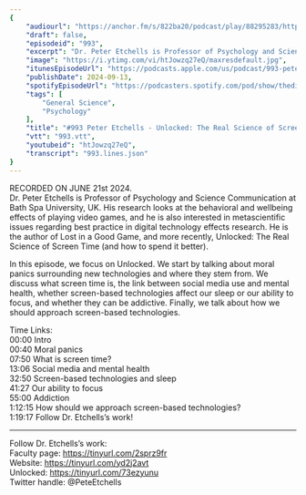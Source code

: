 ```yaml
---
{
	"audiourl": "https://anchor.fm/s/822ba20/podcast/play/88295283/https%3A%2F%2Fd3ctxlq1ktw2nl.cloudfront.net%2Fstaging%2F2024-5-21%2F19f4327a-fc92-75c2-09e7-8a350c769047.m4a",
	"draft": false,
	"episodeid": "993",
	"excerpt": "Dr. Peter Etchells is Professor of Psychology and Science Communication at Bath Spa University, UK. His research looks at the behavioral and wellbeing effects of playing video games, and he is also interested in metascientific issues regarding best practice in digital technology effects research. He is the author of Lost in a Good Game, and more recently, Unlocked: The Real Science of Screen Time (and how to spend it better).",
	"image": "https://i.ytimg.com/vi/htJowzq27eQ/maxresdefault.jpg",
	"itunesEpisodeUrl": "https://podcasts.apple.com/us/podcast/993-peter-etchells-unlocked-the-real-science-of/id1451347236?i=1000669472888&uo=4",
	"publishDate": 2024-09-13,
	"spotifyEpisodeUrl": "https://podcasters.spotify.com/pod/show/thedissenter/episodes/993-Peter-Etchells---Unlocked-The-Real-Science-of-Screen-Time-and-how-to-spend-it-better-e2l52dj",
	"tags": [
		"General Science",
		"Psychology"
	],
	"title": "#993 Peter Etchells - Unlocked: The Real Science of Screen Time (and how to spend it better)",
	"vtt": "993.vtt",
	"youtubeid": "htJowzq27eQ",
	"transcript": "993.lines.json"
}
---
```

RECORDED ON JUNE 21st 2024.  
Dr. Peter Etchells is Professor of Psychology and Science Communication at Bath Spa University, UK. His research looks at the behavioral and wellbeing effects of playing video games, and he is also interested in metascientific issues regarding best practice in digital technology effects research. He is the author of Lost in a Good Game, and more recently, Unlocked: The Real Science of Screen Time (and how to spend it better).

In this episode, we focus on Unlocked. We start by talking about moral panics surrounding new technologies and where they stem from. We discuss what screen time is, the link between social media use and mental health, whether screen-based technologies affect our sleep or our ability to focus, and whether they can be addictive. Finally, we talk about how we should approach screen-based technologies.

Time Links:  
<time>00:00</time> Intro  
<time>00:40</time> Moral panics  
<time>07:50</time> What is screen time?  
<time>13:06</time> Social media and mental health  
<time>32:50</time> Screen-based technologies and sleep  
<time>41:27</time> Our ability to focus  
<time>55:00</time> Addiction  
<time>1:12:15</time> How should we approach screen-based technologies?  
<time>1:19:17</time> Follow Dr. Etchells’s work!

---

Follow Dr. Etchells’s work:  
Faculty page: https://tinyurl.com/2sprz9fr  
Website: https://tinyurl.com/yd2j2avt  
Unlocked: https://tinyurl.com/73ezyunu  
Twitter handle: @PeteEtchells
